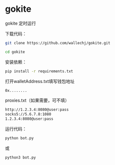 # gokite

gokite 定时运行



下载代码：
```bash
git clone https://github.com/wallechj/gokite.git
```
```bash
cd gokite
```

安装依赖：
```bash
pip install -r requirements.txt
```

打开walletAddress.txt填写钱包地址

```bash
0x........
```
proxies.txt（如果需要，可不填）

```bash
http://1.2.3.4:8080@user:pass
socks5://5.6.7.8:1080
1.2.3.4:8080@user:pass
```


运行代码：
```bash
python bot.py
```
或
```bash
python3 bot.py
```
